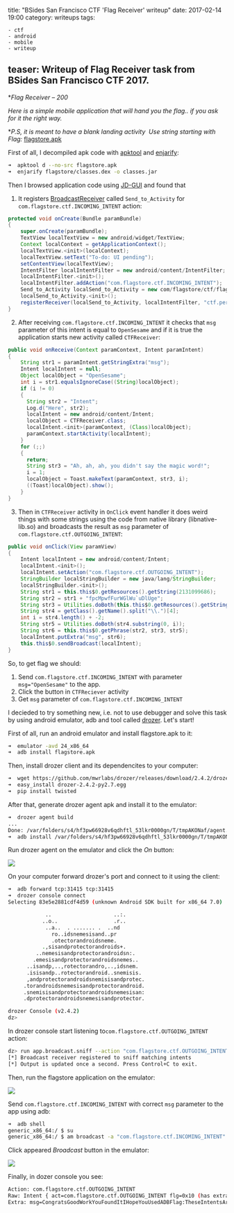 title: "BSides San Francisco CTF 'Flag Receiver' writeup"
date: 2017-02-14 19:00
category: writeups
tags:

	- ctf
	- android
	- mobile
	- writeup
teaser:
	Writeup of Flag Receiver task from BSides San Francisco CTF 2017.
---

**Flag Receiver – 200*

*Here is a simple mobile application that will hand you the flag.. if you ask for it the right way.*

**P.S, it is meant to have a blank landing activity  Use string starting with Flag:* [flagstore.apk](flagstore.apk)

First of all, I decompiled apk code with [apktool](https://ibotpeaches.github.io/Apktool/) and [enjarify](https://github.com/google/enjarify):
```sh
➜  apktool d --no-src flagstore.apk
➜  enjarify flagstore/classes.dex -o classes.jar
```

Then I browsed application code using [JD-GUI](http://jd.benow.ca) and found that 

1. It registers [BroadcastReceiver](https://developer.android.com/reference/android/content/BroadcastReceiver.html) called `Send_to_Activity`  for `com.flagstore.ctf.INCOMING_INTENT` action:

```java
protected void onCreate(Bundle paramBundle)
{
    super.onCreate(paramBundle);
    TextView localTextView = new android/widget/TextView;
    Context localContext = getApplicationContext();
    localTextView.<init>(localContext);
    localTextView.setText("To-do: UI pending");
    setContentView(localTextView);
    IntentFilter localIntentFilter = new android/content/IntentFilter;
    localIntentFilter.<init>();
    localIntentFilter.addAction("com.flagstore.ctf.INCOMING_INTENT");
    Send_to_Activity localSend_to_Activity = new com/flagstore/ctf/flagstore/Send_to_Activity;
    localSend_to_Activity.<init>();
    registerReceiver(localSend_to_Activity, localIntentFilter, "ctf.permissions._MSG", null);
}
```

2. After receiving `com.flagstore.ctf.INCOMING_INTENT` it checks that `msg` parameter of this intent is equal to `OpenSesame` and if it is true the application starts new activity called `CTFReceiver`:

```java
public void onReceive(Context paramContext, Intent paramIntent)
{
    String str1 = paramIntent.getStringExtra("msg");
    Intent localIntent = null;
    Object localObject = "OpenSesame";
    int i = str1.equalsIgnoreCase((String)localObject);
    if (i != 0)
    {
      String str2 = "Intent";
      Log.d("Here", str2);
      localIntent = new android/content/Intent;
      localObject = CTFReceiver.class;
      localIntent.<init>(paramContext, (Class)localObject);
      paramContext.startActivity(localIntent);
    }
    for (;;)
    {
      return;
      String str3 = "Ah, ah, ah, you didn't say the magic word!";
      i = 1;
      localObject = Toast.makeText(paramContext, str3, i);
      ((Toast)localObject).show();
    }
}
```

3. Then in `CTFReceiver` activity in `OnClick` event handler it does weird things with some strings using the code from native library (libnative-lib.so) and broadcasts the result as `msg` parameter of `com.flagstore.ctf.OUTGOING_INTENT`:

```java
public void onClick(View paramView)
{
    Intent localIntent = new android/content/Intent;
    localIntent.<init>();
    localIntent.setAction("com.flagstore.ctf.OUTGOING_INTENT");
    StringBuilder localStringBuilder = new java/lang/StringBuilder;
    localStringBuilder.<init>();
    String str1 = this.this$0.getResources().getString(2131099686);
    String str2 = str1 + "fpcMpwfFurWGlWu`uDlUge";
    String str3 = Utilities.doBoth(this.this$0.getResources().getString(2131099683));
    String str4 = getClass().getName().split("\\.")[4];
    int i = str4.length() + -2;
    String str5 = Utilities.doBoth(str4.substring(0, i));
    String str6 = this.this$0.getPhrase(str2, str3, str5);
    localIntent.putExtra("msg", str6);
    this.this$0.sendBroadcast(localIntent);
}
```

So, to get flag we should:

1. Send `com.flagstore.ctf.INCOMING_INTENT` with parameter `msg="OpenSesame"` to the app.
2. Click the button in `CTFReciever` activity
3. Get `msg` parameter of `com.flagstore.ctf.INCOMING_INTENT`

I decieded to try something new, i.e. not to use debugger and solve this task by using android emulator, adb and tool called [drozer](https://github.com/mwrlabs/drozer). Let's start!

First of all,  run an android emulator and install flagstore.apk to it:

```sh
➜  emulator -avd 24_x86_64
➜  adb install flagstore.apk
```

Then, install drozer client and its dependencites to your computer:

```sh
➜  wget https://github.com/mwrlabs/drozer/releases/download/2.4.2/drozer-2.4.2-py2.7.egg
➜  easy_install drozer-2.4.2-py2.7.egg
➜  pip install twisted
```

After that, generate drozer agent apk and install it to the emulator:

```sh
➜  drozer agent build
...
Done: /var/folders/s4/hf3pw66928v6qdhftl_53lkr0000gn/T/tmpAKONaf/agent.apk
➜  adb install /var/folders/s4/hf3pw66928v6qdhftl_53lkr0000gn/T/tmpAKONaf/agent.apk
```

 Run drozer agent on the emulator and click the *On* button:

![](drozer.png)

On your computer forward drozer's port and connect to it using the client:

```sh
➜  adb forward tcp:31415 tcp:31415
➜  drozer console connect
Selecting 83e5e2881cdf4d59 (unknown Android SDK built for x86_64 7.0)

            ..                    ..:.
           ..o..                  .r..
            ..a..  . ....... .  ..nd
              ro..idsnemesisand..pr
              .otectorandroidsneme.
           .,sisandprotectorandroids+.
         ..nemesisandprotectorandroidsn:.
        .emesisandprotectorandroidsnemes..
      ..isandp,..,rotectorandro,..,idsnem.
      .isisandp..rotectorandroid..snemisis.
      ,andprotectorandroidsnemisisandprotec.
     .torandroidsnemesisandprotectorandroid.
     .snemisisandprotectorandroidsnemesisan:
     .dprotectorandroidsnemesisandprotector.

drozer Console (v2.4.2)
dz>
```

In drozer console start listening to`com.flagstore.ctf.OUTGOING_INTENT` action:

```sh
dz> run app.broadcast.sniff --action "com.flagstore.ctf.OUTGOING_INTENT"
[*] Broadcast receiver registered to sniff matching intents
[*] Output is updated once a second. Press Control+C to exit.
```

Then, run the flagstore application on the emulator:

![](flagstore.png)

 Send `com.flagstore.ctf.INCOMING_INTENT` with correct `msg` parameter to the app using adb:

```sh
➜  adb shell
generic_x86_64:/ $ su
generic_x86_64:/ $ am broadcast -a "com.flagstore.ctf.INCOMING_INTENT" --es msg "OpenSesame"
```

Click appeared *Broadcast* button in the emulator:

![](broadcast.png)

Finally, in dozer console you see:

```sh
Action: com.flagstore.ctf.OUTGOING_INTENT
Raw: Intent { act=com.flagstore.ctf.OUTGOING_INTENT flg=0x10 (has extras) }
Extra: msg=CongratsGoodWorkYouFoundItIHopeYouUsedADBFlag:TheseIntentsAreFunAndEasyToUse (java.lang.String)
```

